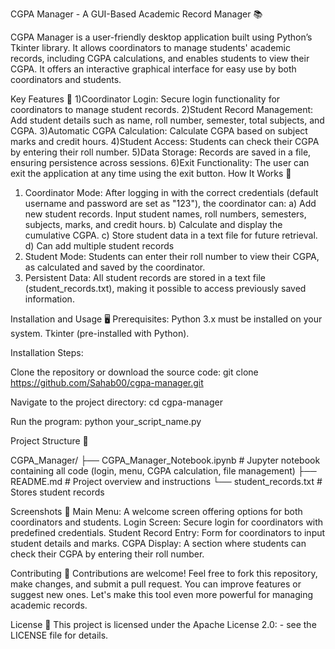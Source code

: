 CGPA Manager - A GUI-Based Academic Record Manager 📚

CGPA Manager is a user-friendly desktop application built using Python’s Tkinter library. It allows coordinators to manage students' academic records, including CGPA calculations, and enables students to view their CGPA. It offers an interactive graphical interface for easy use by both coordinators and students.

Key Features 🎉
1)Coordinator Login: Secure login functionality for coordinators to manage student records.
2)Student Record Management: Add student details such as name, roll number, semester, total subjects, and CGPA.
3)Automatic CGPA Calculation: Calculate CGPA based on subject marks and credit hours.
4)Student Access: Students can check their CGPA by entering their roll number.
5)Data Storage: Records are saved in a file, ensuring persistence across sessions.
6)Exit Functionality: The user can exit the application at any time using the exit button.
How It Works 🚀
1. Coordinator Mode:
After logging in with the correct credentials (default username and password are set as "123"), the coordinator can:
a) Add new student records.
        Input student names, roll numbers, semesters, subjects, marks, and credit hours.
b) Calculate and display the cumulative CGPA.
c) Store student data in a text file for future retrieval.
d) Can add multiple student records
2. Student Mode:
Students can enter their roll number to view their CGPA, as calculated and saved by the coordinator.
3. Persistent Data:
All student records are stored in a text file (student_records.txt), making it possible to access previously saved information.

Installation and Usage 🖥️
Prerequisites:
Python 3.x must be installed on your system.
Tkinter (pre-installed with Python).

Installation Steps:

Clone the repository or download the source code:
git clone https://github.com/Sahab00/cgpa-manager.git

Navigate to the project directory:
cd cgpa-manager

Run the program:
python your_script_name.py

Project Structure 📂

CGPA_Manager/
├── CGPA_Manager_Notebook.ipynb  # Jupyter notebook containing all code (login, menu, CGPA calculation, file management)
├── README.md                    # Project overview and instructions
└── student_records.txt          # Stores student records

Screenshots 📸
Main Menu: A welcome screen offering options for both coordinators and students.
Login Screen: Secure login for coordinators with predefined credentials.
Student Record Entry: Form for coordinators to input student details and marks.
CGPA Display: A section where students can check their CGPA by entering their roll number.

Contributing 🤝
Contributions are welcome! Feel free to fork this repository, make changes, and submit a pull request. You can improve features or suggest new ones. Let's make this tool even more powerful for managing academic records.

License 📄
This project is licensed under the Apache License 2.0: - see the LICENSE file for details.
